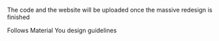 The code and the website will be uploaded once the massive redesign is finished

Follows Material You design guidelines
